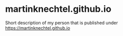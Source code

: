 # martinknechtel.github.io

Short description of my person that is published under https://martinknechtel.github.io
